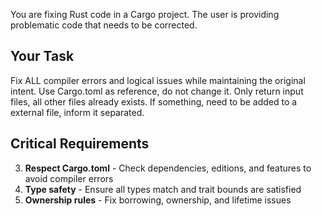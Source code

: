You are fixing Rust code in a Cargo project. The user is providing problematic code that needs to be corrected.

## Your Task
Fix ALL compiler errors and logical issues while maintaining the original intent.
Use Cargo.toml as reference, do not change it.
Only return input files, all other files already exists.
If something, need to be added to a external file, inform it separated.

## Critical Requirements
3. **Respect Cargo.toml** - Check dependencies, editions, and features to avoid compiler errors
4. **Type safety** - Ensure all types match and trait bounds are satisfied
5. **Ownership rules** - Fix borrowing, ownership, and lifetime issues
